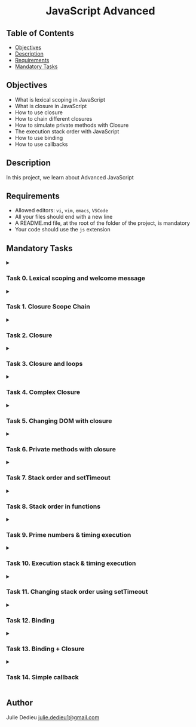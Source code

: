 # <p align="center">JavaScript Advanced</p>

## Table of Contents

- [Objectives](#objectives)
- [Description](#Descritpion)
- [Requirements](#requirements)
- [Mandatory Tasks](#Mandatory-Tasks)

## Objectives
 
- What is lexical scoping in JavaScript
- What is closure in JavaScript
- How to use closure
- How to chain different closures
- How to simulate private methods with Closure
- The execution stack order with JavaScript
- How to use binding
- How to use callbacks

## Description

In this project, we learn about Advanced JavaScript

## Requirements
 
- Allowed editors: `vi`, `vim`, `emacs`, `VSCode`
- All your files should end with a new line
- A README.md file, at the root of the folder of the project, is mandatory
- Your code should use the `js` extension

## Mandatory Tasks

<details close><summary>

### Task 0. Lexical scoping and welcome message

</summary>

Create a function named `welcome`:

- It takes two arguments: `firstName` (string) and `lastName` (string)
- It contains a variable named `fullName`, that will contains the `firstName` followed by a space and then the `lastName`
- Within the welcome function, write a function named `displayFullName`:
    - It should display an alert with the message `Welcome` + the variable `fullName` + and exclamation mark.
- Call the function `displayFullName` at the end of the function `welcome`

How to test

- Open your web inspector in the tab “Console”
- Copy paste your code
- Run `welcome('Holberton', 'School')`; should prompt an alert with this content: `Welcome Holberton School!`
- `alert(fullName)`, should return a reference error `fullName is not defined`

**My results:** 

<img src="./Images/wlcmalert.png">

<img src="./Images/alert_error.png">

</details>

<details close><summary>

### Task 1. Closure Scope Chain

</summary>


- Create a variable named `globalVariable` with value `Welcome`
- Create a function `outer` that:
    - alerts the content of the variable `globalVariable`
    - creates a variable named `course` with value `Holberton`
    - creates a function `inner` that:
        - alerts the content of the variable `globalVariable` and `course` (concatenated)
        - creates a variable named `exclamation` with value `!`
        - creates a function `inception` that alerts the content of the variable `globalVariable`, `course`, and `exclamation` (concatenated)
        - calls the function `inception`
    - calls the function `inner`
- Call the function `outer`

Compose the code:

- Write the function `inception` within `inner`
- Write the function `inner` within `outer`
- Call the function `outer` in the main code (outside any function)
- Call the function `inner` within `outer`
- Call the function `inception` within `inner`

Requirements:

- Running the script should display three popups one by one with the text `Welcome`, `Welcome Holberton`, and `Welcome Holberton!`

My results:

<img src="./Images/wlcm4.png">

<img src="./Images/wlcmhbtn.png">

<img src="./Images/wlcmhbtn!.png">

</details>

<details close><summary>

### Task 2. Closure
</summary>

Write a function named welcomeMessage:

- It accepts one argument fullName (string)
- It should be a closure for an alert displaying Welcome <fullName>

After this function definition, create three variables:

- guillaume contains a call welcomeMessage with Guillaume as argument
- alex contains a call welcomeMessage with Alex as argument
-   fred contains a call welcomeMessage with Fred as argument

How to test:

- In your web console, cop/paste your file
- Executing the following in the console:

      guillaume();
      alex();
      fred();

Should display three alerts like below:

<img src="./Images/wlcm1.png"></img>
<img src="./Images/wlcm2.png"></img>
<img src="./Images/wlcm3.png"></img>


My results: 

<img src="./Images/wlcmclosure.png">

<img src="./Images/guillaume.png">

<img src="./Images/alex.png">

<img src="./Images/fred.png">

</details>

<details close><summary>

### Task 3. Closure and loops

</summary>

Write a function named createClassRoom:

- It takes into argument `numbersOfStudents` (number)
- Inside, it contains a function `studentSeat`, that takes into argument seat (number) and returns a function that returns the `seat` number
- After the definition of `studentSeat`, create and populate a variable `students` (array)
    - Using a loop from 0 to `numbersOfStudents`, pass the number of iteration + 1 to `studentSeat` and add its return value to the `students` array
- Returns the `students` array
 
Create a closure classRoom, calling `createClassRoom` with 10 students

**Requirements:**

Executing the following code:

    console.log(classRoom[0]());
    console.log(classRoom[3]());
    console.log(classRoom[9]());

Should return

    1
    4
    10

My results: 

<img src="./Images/closureloop.png">
</details>

<details close><summary>

### Task 4. Complex Closure

</summary>

Create a function `divideBy`:

- It takes into argument `firstNumber` (number)
- It returns a function that takes into argument `secondNumber` (number)
    - It returns the second number divided by the first number

Create a function `addBy`:

- It takes into argument `firstNumber` (number)
- It returns a function that takes into argument `secondNumber` (number)
   - It returns the sum of the two numbers

Create four closures:

- `addBy100`, that uses the function `addBy` with the number 100
- `addBy1000`, that uses the function `addBy` with the number 1000
- `divideBy10`, that uses the function `divideBy` with the number 10
- `divideBy100`, that uses the function `divideBy` with the number 100

**Requirements:**

Executing the following code:

    console.log(addBy100(20));
    console.log(divideBy10(20));
    console.log(divideBy100(200));
    console.log(addBy1000(20));

Should display in the console:

    120
    2
    2
    1020

My results:

<img src="./Images/maths.png">

</details>

<details close><summary>

### Task 5. Changing DOM with closure

</summary>

Create a function named `changeMode`:

- It accepts 5 arguments `size` (number), `weight` (string), `transform` (string), `background` (string), `color` (string)
- Using closure, it changes the style of the entire page and set the `font-size`, `font-weight`, `text-transform`, `background-color`, and `color`

Write a function named `main`:

- Set a variable named `spooky` that passes the arguments `9`, `bold`, `uppercase`, `pink`, `green` to `changeMode`
- Set a variable named `darkMode` that passes the arguments `12`, `bold`, `capitalize`, `black`, `white` to `changeMode`
- Set a variable named `screamMode` that passes the arguments `12`, `normal`, `lowercase`, `white`, `black` to `changeMode`
- Add a paragraph to the body of the page with the text `Welcome Holberton!`
- Add a button to the body with the text `Spooky`
- Add a button to the body with the text `Dark mode`
- Add a button to the body with the text `Scream mode`
- When clicking on each button, the page CSS should change to the different themes you created previously

Call the `main` function

**Requirements:**

- Use vanilla JavaScript to add the elements to the DOM and change the style of the page
- JQuery not allowed!

Clicking the `Spooky` button should change the web page to look something like this:

<img src="./Images/spooky.png">

Clicking the `Dark mode` button should change the web page to look something like this:
<img src="./Images/dark.png">

Clicking the `Scream mode` button should change the web page to look something like this:
<img src="./Images/scream.png">


My results:

<img src="./Images/chngmode1.png">

<img src="./Images/spookyMode.png">

<img src="./Images/darkMode.png">

<img src="./Images/screamMode.png">

</details>

<details close><summary>

### Task 6. Private methods with closure

</summary>

Write a class named `studentHogwarts`:

- It contains two variables `privateScore` set to 0, and `name` set to `null`
- It contains one private method `changeScoreBy`, it takes `points` in argument and add it to `privateScore`
- The class gives access to four public methods (return an object):
    - `setName`, it takes into argument `newName`, and set the private variable `name`
    - `rewardStudent`, it calls the method `changeScoreBy` with 1
    - `penalizeStudent`, it calls the method `changeScoreBy` with -1
    - `getScore`, it returns `name: score` (ex: `Harry: 14`)

Create one variable named `harry`, that is an instance of `studentHogwarts`:

- Set the name of the object to `Harry`
- Reward the student four times
- Log to the console the name and score

Create one variable named `draco`, that is an instance of `studentHogwarts`:

- Sets the name of the object to `Draco`
- Reward the student one time
- Penalize the student three times
- Log to the console the name and score

**Requirements:**

- Executing the code should display in the console

        Harry: 4
        Draco: -2

My results:

<img src="./Images/hogwarts.png">

</details>

<details close><summary>

### Task 7. Stack order and setTimeout

</summary>

Write the following commands in the following order:

- Log to the console `Start of the execution queue`
- Log to the console `Final code block to be executed` using `setTimeout` (with delay of 0)
- Using a loop that iterates 100 times, each iteration logs to the console the iteration number
- Log to the console `End of the loop printing`

**Requirements:**

- Your code should log to the console the following:

        Start of the execution queue
        1
        2
        ...
        100
        End of the loop printing
        Final code block to be executed

My results: 

<img src="./Images/timeout1.png">

<img src="./Images/timeout2.png">

</details>

<details close><summary>

### Task 8. Stack order in functions

</summary>

Write a function `processPayment`:

- It takes one argument `amount` (number)
- It logs to the console `Collecting payment of <amount>`

Write a function named `processOrder`:

- It takes two arguments `orderId` (number), and `amount` (number)
- It logs to the console `<orderId> is being processed`
- It calls the function `processPayment`
- It logs to the console `<orderId> has been fully processed`

In the main part of the code:

- Logs to the console `Processing orders`
- Call `processOrder` with `12321` and `10.99`
- Call `processOrder` with `12322` and `12.99`
- Call `processOrder` with `12323` and `15.0`
- Logs to the console `All the orders have been processed`

**Requirements:**

- Your code should log the following to the console

        Processing orders
        12321 is being processed
        Collecting payment of 10.99
        12321 has been fully processed
        12322 is being processed
        Collecting payment of 12.99
        12322 has been fully processed
        12323 is being processed
        Collecting payment of 15
        12323 has been fully processed
        All the orders have been processed

My results:

<img src="./Images/processPayment.png">

</details>

<details close><summary>

### Task 9. Prime numbers & timing execution

</summary>

Write a function named `countPrimeNumbers`:

- It will return the number of prime numbers from 2 to 100

Log to the console the time in milliseconds to execute the function in this format: `Execution time of printing countPrimeNumbers was <time used> milliseconds.`

**Requirements:**

- You must use `performance` API to measure the time needed to execute the function (`performance.now()`)
- Your code should display something in the range of `Execution time of printing countPrimeNumbers was 0.2700000002514571 milliseconds.`

My result: 

<img src="./Images/prime1.png">

</details>

<details close><summary>

### Task 10. Execution stack & timing execution

</summary>

Reuse the function `countPrimeNumbers` from `9-prime.js` (copy/paste)

- Execute the function `countPrimeNumbers` 100 times
- Log to the console the time in milliseconds to execute the function 100 times

Requirements:

- Your code should display something in the range of `Execution time of calculating prime numbers 100 times was 40.865000002551824 milliseconds.`

My results: 

<img src="./Images/prime100.png">

</details>

<details close><summary>

### Task 11. Changing stack order using setTimeout

</summary>

Reuse the function `countPrimeNumbers` from `10-prime.js` (copy/paste)

- Log to the console the time in milleseconds to execute the function 100 times
- Find a way to actually do most of the calculation at the end of the execution stack

Requirements:

- Your code should display something in the range of `Execution time of calculating prime numbers 100 times was 0.03999999910593033 milliseconds.`
- Use `setTimeout` keyword to change the stack order


</details>

<details close><summary>

### Task 12. Binding

</summary>

Create an object named `roomDimensions` with the following three attributes:

- `width`: `50`
- `length`: `100`
- `getArea`: function that returns the surface area of a the object using the `width` and `length`

Create a variable named `boundGetArea`, that will bind the object `roomDimensions` to the `getArea` function

</details>

<details close><summary>

### Task 13. Binding + Closure

</summary>

Write an object `user` with the attributes:

- `hobby`: `Calligraphy`
- `favoriteSport`: `Hockey`
- `astrologicalSign`: `Aries`
- `firstName`: `Guillaume`
- `lastName`: `Johns`
- `location`: `Netherlands`
- `occupation`: `Engineer`

Create a function named `logWelcomeUser`:

- It takes one argument `welcomeString` (String)
- It logs to the console `<welcomeString>, <firstName>. Your occupation is: <occupation>`

Create a variable named `bindLogWelcomeUser`. It binds the `logWelcomeUser` function to the `user` object.

Call the function with the string `Welcome`

**Requirements:**

- Calling `bindLogWelcomeUser('Hello');` should return `Hello, Guillaume. Your occupation is: Engineer`


</details>

<details close><summary>

### Task 14. Simple callback

</summary>

Write a new function named `createElement`:

- It accepts one argument `data` (String)
- It creates a paragraph element
- The content of the paragraph is set to `data`
- It appends to the document `body` the paragraph

Create a new function named queryWikipedia:

- It accepts one argument `callback` (function)
- Using `XMLHttpRequest`, it get the article of Stack Overflow with the URL `https://en.wikipedia.org/w/api.php?format=json&action=query&prop=extracts&exintro&explaintext&redirects=1&titles=Stack%20Overflow&origin=*`
- Once the fetch is correctly executed, it calls the `callback` function with the `extract` of the API response

Call `queryWikipedia` with `createElement` as callback

**Requirements:**

- Use vanilla javascript to run the Ajax query (no jQuery or other framework)
- You must not call `createElement` within `queryWikipedia` directly


</details>

## Author

Julie Dedieu <julie.dedieu1@gmail.com>
